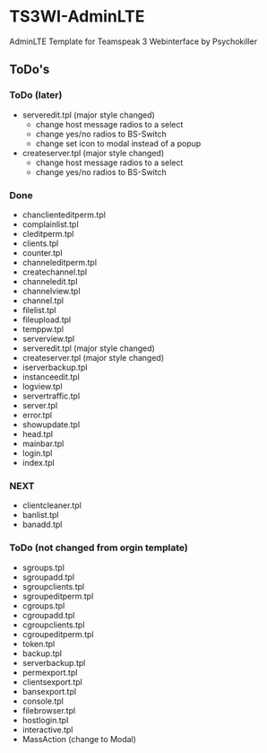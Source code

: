 # TS3WI-AdminLTE
AdminLTE Template for Teamspeak 3 Webinterface by Psychokiller


## ToDo's

### ToDo (later)
 - serveredit.tpl (major style changed)
   - change host message radios to a select
   - change yes/no radios to BS-Switch
   - change set icon to modal instead of a popup
 - createserver.tpl (major style changed)
   - change host message radios to a select
   - change yes/no radios to BS-Switch

### Done
 - chanclienteditperm.tpl
 - complainlist.tpl
 - cleditperm.tpl
 - clients.tpl
 - counter.tpl
 - channeleditperm.tpl
 - createchannel.tpl
 - channeledit.tpl
 - channelview.tpl
 - channel.tpl
 - filelist.tpl
 - fileupload.tpl
 - temppw.tpl
 - serverview.tpl
 - serveredit.tpl (major style changed)
 - createserver.tpl (major style changed)
 - iserverbackup.tpl
 - instanceedit.tpl
 - logview.tpl
 - servertraffic.tpl
 - server.tpl
 - error.tpl
 - showupdate.tpl
 - head.tpl
 - mainbar.tpl
 - login.tpl
 - index.tpl

### NEXT
 - clientcleaner.tpl
 - banlist.tpl
 - banadd.tpl

### ToDo (not changed from orgin template)
 - sgroups.tpl
 - sgroupadd.tpl
 - sgroupclients.tpl
 - sgroupeditperm.tpl
 - cgroups.tpl
 - cgroupadd.tpl
 - cgroupclients.tpl
 - cgroupeditperm.tpl
 - token.tpl
 - backup.tpl
 - serverbackup.tpl
 - permexport.tpl
 - clientsexport.tpl
 - bansexport.tpl
 - console.tpl
 - filebrowser.tpl
 - hostlogin.tpl
 - interactive.tpl
 - MassAction (change to Modal)